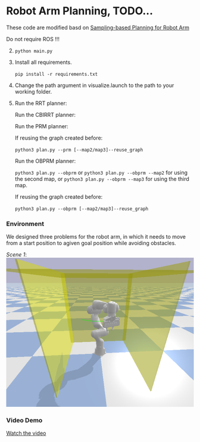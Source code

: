 # Robot Arm Planning, TODO...
<!-- # Sampling-based Planning for Robot Arm -->

These code are modified basd on [Sampling-based Planning for Robot Arm](https://github.com/aaronzguan/Sampling-based-Planning-for-Robot-Arm)

Do not require ROS !!!


2. `python main.py`

3. Install all requirements.

   `pip install -r requirements.txt`

4. Change the path argument in visualize.launch to the path to your working folder.

5. Run the RRT planner:

   Run the CBIRRT planner:

   Run the PRM planner:

   If reusing the graph created before:

   `python3 plan.py --prm [--map2/map3]--reuse_graph`

   Run the OBPRM planner:

   `python3 plan.py --obprm` or `python3 plan.py --obprm --map2` for using the second map, or `python3 plan.py --obprm --map3` for using the third map.

   If reusing the graph created before:

   `python3 plan.py --obprm [--map2/map3]--reuse_graph`

### Environment

We designed three problems for the robot arm, in which it needs to move from a start position to agiven goal position while avoiding obstacles. 

*Scene 1*: ![Scene 1](images/s1.png)

### Video Demo

[Watch the video](https://youtu.be/d0d5chidEpo)

